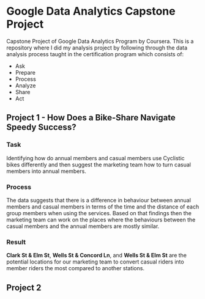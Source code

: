 # Google Data Analytics Capstone Project

Capstone Project of Google Data Analytics Program by Coursera.
This is a repository where I did my analysis project by following through the data analysis process taught in the certification program which consists of:

- Ask
- Prepare
- Process
- Analyze
- Share
- Act

## Project 1 - How Does a Bike-Share Navigate Speedy Success?

### Task

Identifying how do annual members and casual members use Cyclistic bikes differently and then suggest the marketing team how to turn casual members into annual members.

### Process

The data suggests that there is a difference in behaviour between annual members and casual members in terms of the time and the distance of each group members when using the services. Based on that findings then the marketing team can work on the places where the behaviours between the casual members and the annual members are mostly similar.

### Result

**Clark St & Elm St**, **Wells St & Concord Ln**, and **Wells St & Elm St** are the potential locations for our marketing team to convert casual riders into member riders the most compared to another stations. 

## Project 2
